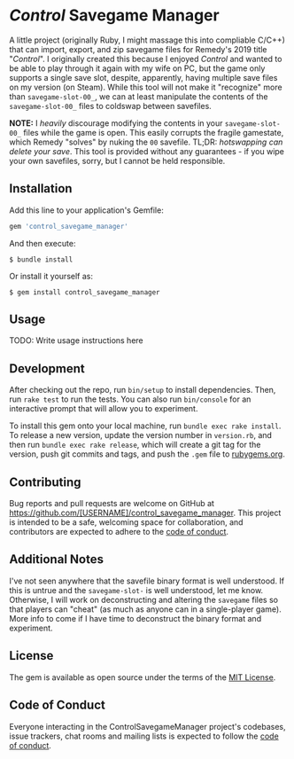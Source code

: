 # *Control* Savegame Manager

A little project (originally Ruby, I might massage this into compliable C/C++) that can import, export, and zip savegame files for Remedy's 2019 title "*Control*". I originally created this because I enjoyed *Control* and wanted to be able to play through it again with my wife on PC, but the game only supports a single save slot, despite, apparently, having multiple save files on my version (on Steam). While this tool will not make it "recognize" more than `savegame-slot-00_`, we can at least manipulate the contents of the `savegame-slot-00_` files to coldswap between savefiles.

**NOTE:** I *heavily* discourage modifying the contents in your `savegame-slot-00_` files while the game is open. This easily corrupts the fragile gamestate, which Remedy "solves" by nuking the `00` savefile. TL;DR: *hotswapping can delete your save*. This tool is provided without any guarantees - if you wipe your own savefiles, sorry, but I cannot be held responsible.

## Installation

Add this line to your application's Gemfile:

```ruby
gem 'control_savegame_manager'
```

And then execute:

    $ bundle install

Or install it yourself as:

    $ gem install control_savegame_manager

## Usage

TODO: Write usage instructions here

## Development

After checking out the repo, run `bin/setup` to install dependencies. Then, run `rake test` to run the tests. You can also run `bin/console` for an interactive prompt that will allow you to experiment.

To install this gem onto your local machine, run `bundle exec rake install`. To release a new version, update the version number in `version.rb`, and then run `bundle exec rake release`, which will create a git tag for the version, push git commits and tags, and push the `.gem` file to [rubygems.org](https://rubygems.org).

## Contributing

Bug reports and pull requests are welcome on GitHub at https://github.com/[USERNAME]/control_savegame_manager. This project is intended to be a safe, welcoming space for collaboration, and contributors are expected to adhere to the [code of conduct](https://github.com/[USERNAME]/control_savegame_manager/blob/master/CODE_OF_CONDUCT.md).

## Additional Notes

I've not seen anywhere that the savefile binary format is well understood. If this is untrue and the `savegame-slot-` is well understood, let me know. Otherwise, I will work on deconstructing and altering the `savegame` files so that players can "cheat" (as much as anyone can in a single-player game). More info to come if I have time to deconstruct the binary format and experiment.

## License

The gem is available as open source under the terms of the [MIT License](https://opensource.org/licenses/MIT).

## Code of Conduct

Everyone interacting in the ControlSavegameManager project's codebases, issue trackers, chat rooms and mailing lists is expected to follow the [code of conduct](https://github.com/[USERNAME]/control_savegame_manager/blob/master/CODE_OF_CONDUCT.md).
